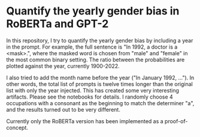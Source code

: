 # Quantify the yearly gender bias in RoBERTa and GPT-2

In this repository, I try to quantify the yearly gender bias by including a year in the prompt. For example, the full sentence is "In 1992, a doctor is a \<mask\>.", where the masked word is chosen from "male" and "female" in the most common binary setting. The ratio between the probabilities are plotted against the year, currently 1900-2022. 

I also tried to add the month name before the year ("In January 1992, ..."). In other words, the total list of prompts is twelve times longer than the original list with only the year injected. This has created some very interesting artifacts. Please see the notebooks for details. I randomly choose 4 occupations with a consonant as the beginning to match the determiner "a", and the results turned out to be very different.

Currently only the RoBERTa version has been implemented as a proof-of-concept.
